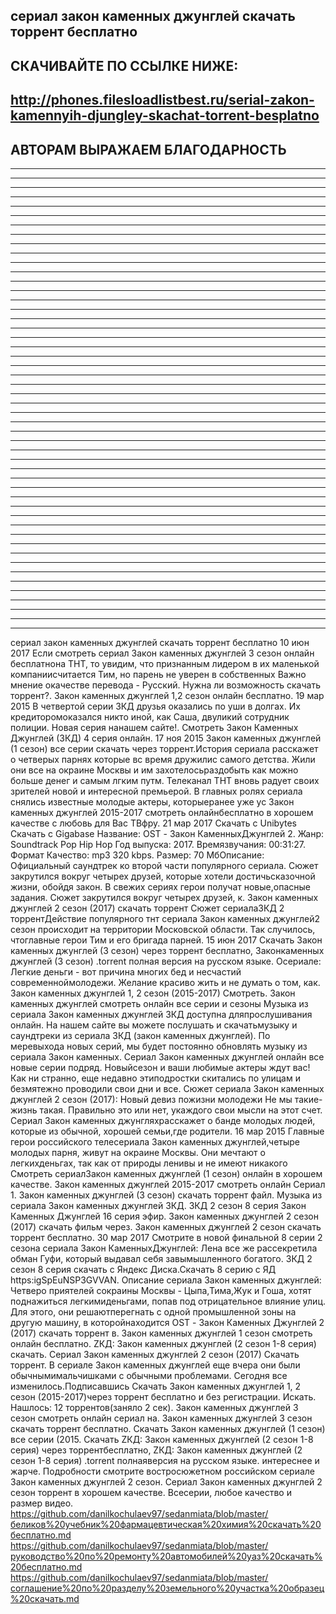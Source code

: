 сериал закон каменных джунглей скачать торрент бесплатно
--------------------------------------------------
СКАЧИВАЙТЕ ПО ССЫЛКЕ НИЖЕ:
--------------------------------------------------
http://phones.filesloadlistbest.ru/serial-zakon-kamennyih-djungley-skachat-torrent-besplatno
--------------------------------------------------
АВТОРАМ ВЫРАЖАЕМ БЛАГОДАРНОСТЬ
--------------------------------------------------
--------------------------------------------------
--------------------------------------------------
--------------------------------------------------
--------------------------------------------------
--------------------------------------------------
--------------------------------------------------
--------------------------------------------------
--------------------------------------------------
--------------------------------------------------
--------------------------------------------------
--------------------------------------------------
--------------------------------------------------
--------------------------------------------------
--------------------------------------------------
--------------------------------------------------
--------------------------------------------------
--------------------------------------------------
--------------------------------------------------
--------------------------------------------------
--------------------------------------------------
--------------------------------------------------
--------------------------------------------------
--------------------------------------------------
--------------------------------------------------
--------------------------------------------------
--------------------------------------------------
--------------------------------------------------
--------------------------------------------------
--------------------------------------------------
--------------------------------------------------
--------------------------------------------------
--------------------------------------------------
--------------------------------------------------
--------------------------------------------------
--------------------------------------------------
--------------------------------------------------
--------------------------------------------------
--------------------------------------------------
--------------------------------------------------
--------------------------------------------------
--------------------------------------------------
--------------------------------------------------
--------------------------------------------------
--------------------------------------------------
--------------------------------------------------
--------------------------------------------------
--------------------------------------------------
--------------------------------------------------
--------------------------------------------------
--------------------------------------------------
сериал закон каменных джунглей скачать торрент бесплатно 10 июн 2017  Если смотреть сериал Закон каменных джунглей 3 сезон онлайн бесплатнона ТНТ, то увидим, что признанным лидером в их маленькой компаниисчитается Тим, но парень не уверен в собственных  Важно мнение окачестве перевода - Русский. Нужна ли возможность скачать торрент?. Закон каменных джунглей 1,2 сезон онлайн бесплатно. 19 мар 2015  В четвертой серии ЗКД друзья оказались по уши в долгах. Их кредиторомоказался никто иной, как Саша, двуликий сотрудник полиции. Новая серия нанашем сайте!. Смотреть Закон Каменных Джунглей (ЗКД) 4 серия онлайн. 17 ноя 2015  Закон каменных джунглей (1 сезон) все серии скачать через торрент.История сериала расскажет о четверых парнях которые вс время дружилис самого детства. Жили они все на окраине Москвы и им захотелосьраздобыть как можно больше денег и самым лгким путм. Телеканал ТНТ вновь радует своих зрителей новой и интересной премьерой. В главных ролях сериала снялись известные молодые актеры, которыеранее уже ус Закон каменных джунглей 2015-2017 смотреть онлайнбесплатно в хорошем качестве с любовь для Вас ТВфру. 21 мар 2017  Скачать с Unibytes  Скачать с Gigabase Название: OST - Закон КаменныхДжунглей 2. Жанр: Soundtrack  Pop  Hip Hop Год выпуска: 2017. Времязвучания: 00:31:27. Формат  Качество: mp3  320 kbps. Размер: 70 МбОписание: Официальный саундтрек ко второй части популярного сериала. Сюжет закрутился вокруг четырех друзей, которые хотели достичьсказочной жизни, обойдя закон. В свежих сериях герои получат новые,опасные задания. Сюжет закрутился вокруг четырех друзей, к. Закон каменных джунглей 2 сезон (2017) скачать торрент Сюжет сериалаЗКД 2 торрентДействие популярного тнт сериала Закон каменных джунглей2 сезон происходит на территории Московской области. Так случилось, чтоглавные герои  Тим и его бригада парней. 15 июн 2017  Скачать Закон каменных джунглей (3 сезон) через торрент бесплатно, Законкаменных джунглей (3 сезон) .torrent полная версия на русском языке.  Осериале: Легкие деньги - вот причина многих бед и несчастий современноймолодежи. Желание красиво жить и не думать о том, как. Закон каменных джунглей 1, 2 сезон (2015-2017) Смотреть. Закон каменных джунглей смотреть онлайн все серии и сезоны
Музыка из сериала Закон каменных джунглей ЗКД доступна дляпрослушивания онлайн. На нашем сайте вы можете послушать и скачатьмузыку и саундтреки из сериала ЗКД (закон каменных джунглей). По меревыхода новых серий, мы будет постоянно обновлять музыку из сериала Закон каменных. Сериал Закон каменных джунглей онлайн все новые серии подряд. Новыйсезон и ваши любимые актеры ждут вас! Как ни странно, еще недавно этиподростки скитались по улицам и безмятежно проводили свои дни и все. Сюжет сериала Закон каменных джунглей 2 сезон (2017): Новый девиз пожизни молодежи Не мы такие- жизнь такая. Правильно это или нет, укаждого свои мысли на этот счет. Сериал Закон каменных джунгляхрасскажет о банде молодых людей, которые из обычной, хорошей семьи,где родители. 16 мар 2015  Главные герои российского телесериала Закон каменных джунглей,четыре молодых парня, живут на окраине Москвы. Они мечтают о легкихденьгах, так как от природы ленивы и не имеют никакого  Смотреть сериалЗакон каменных джунглей (1 сезон) онлайн в хорошем качестве. Закон каменных джунглей 2015-2017 смотреть онлайн Сериал 1. Закон каменных джунглей (3 сезон) скачать торрент файл. Музыка из сериала Закон каменных джунглей ЗКД. ЗКД 2 сезон 8 серия  Закон Каменных Джунглей 16 серия эфир. Закон каменных джунглей 2 сезон (2017) скачать фильм через. Закон каменных джунглей 2 сезон скачать торрент бесплатно. 30 мар 2017  Смотрите в новой финальной 8 серии 2 сезона сериала Закон КаменныхДжунглей: Лена все же рассекретила обман Гуфи, который выдавал себя завымышленного богатого.  ЗКД 2 сезон 8 серия скачать с Яндекс Диска.Скачать 8 серию с ЯД  https:igSpEuNSP3GVVAN. Описание сериала Закон каменных джунглей: Четверо приятелей сокраины Москвы - Цыпа,Тима,Жук и Гоша, хотят поднажиться легкимиденьгами, попав под отрицательное влияние улиц. Для этого, они решаютперегнать с одной промышленной зоны на другую машину, в которойнаходится
OST - Закон Каменных Джунглей 2 (2017) скачать торрент в. Закон каменных джунглей 1 сезон смотреть онлайн бесплатно. ZКД: Закон каменных джунглей (2 сезон 1-8 серия) скачать. Сериал Закон каменных джунглей 2 сезон (2017) Скачать торрент. В сериале Закон каменных джунглей еще вчера они были обычнымимальчишками с обычными проблемами. Сегодня все изменилось.Подписавшись  Скачать Закон каменных джунглей 1, 2 сезон (2015-2017)через торрент бесплатно и без регистрации. Искать. Нашлось: 12 торрентов(заняло 2 сек). Закон каменных джунглей 3 сезон смотреть онлайн сериал на. Закон каменных джунглей 3 сезон скачать торрент бесплатно. Скачать Закон каменных джунглей (1 сезон) все серии (2015. Скачать ZКД: Закон каменных джунглей (2 сезон 1-8 серия) через торрентбесплатно, ZКД: Закон каменных джунглей (2 сезон 1-8 серия) .torrent полнаяверсия на русском языке.  интереснее и жарче. Подробности смотрите востросюжетном российском сериале Закон каменных джунглей 2 сезон. Сериал Закон каменных джунглей 2 сезон торрент в хорошем качестве. Всесерии, любое качество и размер видео.
https://github.com/danilkochulaev97/sedanmiata/blob/master/беликов%20учебник%20фармацевтическая%20химия%20скачать%20бесплатно.md
https://github.com/danilkochulaev97/sedanmiata/blob/master/руководство%20по%20ремонту%20автомобилей%20уаз%20скачать%20бесплатно.md
https://github.com/danilkochulaev97/sedanmiata/blob/master/соглашение%20по%20разделу%20земельного%20участка%20образец%20скачать.md